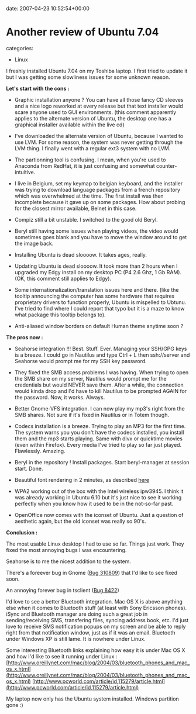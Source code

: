 


date: 2007-04-23 10:52:54+00:00


# Another review of Ubuntu 7.04

categories:
- Linux


I freshly installed Ubuntu 7.04 on my Toshiba laptop.
I first tried to update it but I was getting some slowliness issues for some unknown reason.

**Let's start with the cons :**

<!-- more -->

- Graphic installation anyone ? You can have all those fancy CD sleeves and a nice logo reworked at every release but that text installer would scare anyone used to GUI environments. (this comment apparently applies to the alternate version of Ubuntu, the desktop one has a graphical installer available within the live cd)

- I've downloaded the alternate version of Ubuntu, because I wanted to use LVM. For some reason, the system was never getting through the LVM thing. I finally went with a regular ext3 system with no LVM.

- The partionning tool is confusing. I mean, when you're used to Anaconda from RedHat, it is just confusing and somewhat counter-intuitive.

- I live in Belgium, set my keymap to belgian keyboard, and the installer was trying to download language packages from a french repository which was overwhelmed at the time. The first install was then incomplete because it gave up on some packages. How about probing for the closest mirror available, Belnet in this case.

- Compiz still a bit unstable. I switched to the good old Beryl.

- Beryl still having some issues when playing videos, the video would sometimes goes blank and you have to move the window around to get the image back.

- Installing Ubuntu is dead sloooow. It takes ages, really.

- Updating Ubuntu is dead sloooow. It took more than 2 hours when I upgraded my Edgy install on my desktop PC (P4 2.6 Ghz, 1 Gb RAM). (OK, this comment still applies to Edgy).

- Some internationalization/translation issues here and there. (like the tooltip announcing the computer has some hardware that requires proprietary drivers to function properly, Ubuntu is mispelled to Ubtunu. I've tried to find where I could report that typo but it is a maze to know what package this tooltip belongs to).

- Anti-aliased window borders on default Human theme anytime soon ?

**The pros now :**

- Seahorse integration !!! Best. Stuff. Ever. Managing your SSH/GPG keys is a breeze. I could go in Nautilus and type Ctrl + L then ssh://server and Seahorse would prompt me for my SSH key password.

- They fixed the SMB access problems I was having. When trying to open the SMB share on my server, Nautilus would prompt me for the credentials but would NEVER save them. After a while, the connection would kinda drop and I'd have to kill Nautilus to be prompted AGAIN for the password. Now, it works. Always.

- Better Gnome-VFS integration. I can now play my mp3's right from the SMB shares. Not sure if it's fixed in Nautilus or in Totem though.

- Codecs installation is a breeze. Trying to play an MP3 for the first time. The system warns you you don't have the codecs installed, you install them and the mp3 starts playing. Same with divx or quicktime movies (even within Firefox). Every media I've tried to play so far just played. Flawlessly. Amazing.

- Beryl in the repository ! Install packages. Start beryl-manager at session start. Done. 

- Beautiful font rendering in 2 minutes, as described [here](http://ubuntuguide.org/wiki/Ubuntu:Feisty#How_to_improve_sub-pixel_font_rendering_for_Feisty)

- WPA2 working out of the box with the Intel wireless ipw3945. I think it was already working in Ubuntu 6.10 but it's just nice to see it working perfectly when you know how it used to be in the not-so-far past.

- OpenOffice now comes with the iconset of Ubuntu. Just a question of aesthetic again, but the old iconset was really so 90's.

**Conclusion :**

The most usable Linux desktop I had to use so far. Things just work. They fixed the most annoying bugs I was encountering.

Seahorse is to me the nicest addition to the system.

There's a foreever bug in Gnome ([Bug 310809](http://bugzilla.gnome.org/show_bug.cgi?id=310809)) that I'd like to see fixed soon.

An annoying forever bug in tsclient ([Bug 8422](https://bugs.launchpad.net/ubuntu/+source/tsclient/+bug/8422))

I'd love to see a better Bluetooth integration. Mac OS X is above anything else when it comes to Bluetooth stuff (at least with Sony Ericsson phones). iSync and Bluetooth manager are doing such a great job in sending/receiving SMS, transfering files, syncing address book, etc.
I'd just love to receive SMS notification popups on my screen and be able to reply right from that notification window, just as if it was an email. Bluetooth under Windows XP is still lame. It is nowhere under Linux.

Some interesting Bluetooth links explaining how easy it is under Mac OS X and how I'd like to see it running under Linux : 
[http://www.oreillynet.com/mac/blog/2004/03/bluetooth_phones_and_mac_os_x.html](http://www.oreillynet.com/mac/blog/2004/03/bluetooth_phones_and_mac_os_x.html)
[http://www.pcworld.com/article/id,115279/article.html](http://www.pcworld.com/article/id,115279/article.html)

My laptop now only has the Ubuntu system installed. Windows partition gone :)
